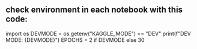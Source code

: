 ## check environment in each notebook with this code:

import os
DEVMODE = os.getenv("KAGGLE_MODE") == "DEV"
print(f"DEV MODE: {DEVMODE}")
EPOCHS = 2 if DEVMODE else 30